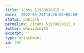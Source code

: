 ```yaml
---
title: icons_51958610315_o
date: '2022-03-24T14:36:02+00:00'
status: publish
permalink: /icons_51958610315_o
author: whoisdsmith
excerpt: ''
type: attachment
id: 797
---
```

<!DOCTYPE html PUBLIC "-//W3C//DTD HTML 4.0 Transitional//EN" "http://www.w3.org/TR/REC-html40/loose.dtd">
<?xml encoding="UTF-8">
